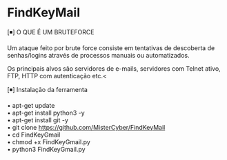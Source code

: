 # FindKeyMail


[◾] O QUE É UM BRUTEFORCE<br>

Um ataque feito por brute force consiste em tentativas de descoberta de senhas/logins através de processos manuais ou automatizados. 

Os principais alvos são servidores de e-mails, servidores com Telnet ativo, FTP, HTTP com autenticação etc.<



[◾] Instalação da ferramenta<br>

• apt-get update<br>
• apt-get install python3 -y<br>
• apt-get install git -y<br>
• git clone https://github.com/MisterCyber/FindKeyMail<br>
• cd FindKeyGmail<br>
• chmod +x FindKeyGmail.py<br>
• python3 FindKeyGmail.py<br>

 

